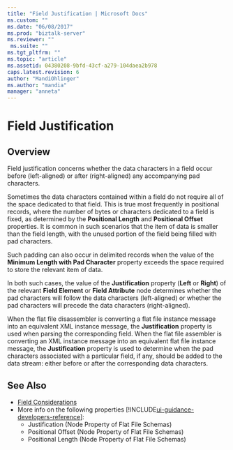 ```yaml
---
title: "Field Justification | Microsoft Docs"
ms.custom: ""
ms.date: "06/08/2017"
ms.prod: "biztalk-server"
ms.reviewer: ""
 ms.suite: ""
ms.tgt_pltfrm: ""
ms.topic: "article"
ms.assetid: 04380208-9bfd-43cf-a279-104daea2b978
caps.latest.revision: 6
author: "MandiOhlinger"
ms.author: "mandia"
manager: "anneta"
---
```


# Field Justification

## Overview
Field justification concerns whether the data characters in a field occur before (left-aligned) or after (right-aligned) any accompanying pad characters.  
  
 Sometimes the data characters contained within a field do not require all of the space dedicated to that field. This is true most frequently in positional records, where the number of bytes or characters dedicated to a field is fixed, as determined by the **Positional Length** and **Positional Offset** properties. It is common in such scenarios that the item of data is smaller than the field length, with the unused portion of the field being filled with pad characters.  
  
 Such padding can also occur in delimited records when the value of the **Minimum Length with Pad Character** property exceeds the space required to store the relevant item of data.  
  
 In both such cases, the value of the **Justification** property (**Left** or **Right**) of the relevant **Field Element** or **Field Attribute** node determines whether the pad characters will follow the data characters (left-aligned) or whether the pad characters will precede the data characters (right-aligned).  
  
 When the flat file disassembler is converting a flat file instance message into an equivalent XML instance message, the **Justification** property is used when parsing the corresponding field. When the flat file assembler is converting an XML instance message into an equivalent flat file instance message, the **Justification** property is used to determine when the pad characters associated with a particular field, if any, should be added to the data stream: either before or after the corresponding data characters.  
  
## See Also  
- [Field Considerations](../core/field-considerations.md)   
- More info on the following properties [!INCLUDE[ui-guidance-developers-reference](../includes/ui-guidance-developers-reference.md)]:  
    - Justification (Node Property of Flat File Schemas)  
    - Positional Offset (Node Property of Flat File Schemas)  
    - Positional Length (Node Property of Flat File Schemas)
